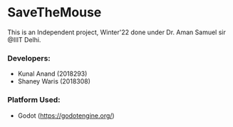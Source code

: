 # SaveTheMouse

This is an Independent project, Winter'22 done under Dr. Aman Samuel sir @IIIT Delhi.

### Developers:

-   Kunal Anand (2018293)
-   Shaney Waris (2018308)

### Platform Used:

-   Godot (https://godotengine.org/)
